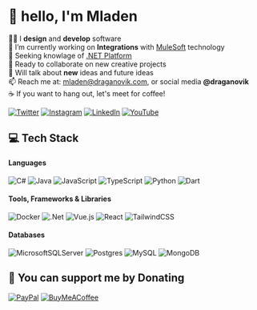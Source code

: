 # 👋 hello, I'm Mladen

👨‍💻 I **design** and **develop** software<br>🔭 I’m currently working on **Integrations** with [MuleSoft](https://www.mulesoft.com) technology<br>🌱 Seeking knowlage of [.NET Platform](https://dotnet.microsoft.com)<br>🤝 Ready to collaborate on new creative projects <!-- - 🤔 I’m looking for help with building a [Day32](https://github.com/draganovik/Day32) platform --><br>💬 Will talk about **new** ideas and future ideas<br>📫 Reach me at: mladen@draganovik.com, or social media **@draganovik**<br>☕️ If you want to hang out, let's meet for coffee!

[![Twitter](https://img.shields.io/badge/Twitter-1DA1F2?style=for-the-badge&logo=twitter&logoColor=white)](https://twitter.com/draganovik) [![Instagram](https://img.shields.io/badge/Instagram-E4405F?style=for-the-badge&logo=instagram&logoColor=white)](https://instagram.com/draganovik) [![LinkedIn](https://img.shields.io/badge/LinkedIn-0077B5?style=for-the-badge&logo=linkedin&logoColor=white)](https://linkedin.com/in/draganovik) [![YouTube](https://img.shields.io/badge/YouTube-FF0000?style=for-the-badge&logo=youtube&logoColor=white)](https://youtube.com/@draganovik)

## 💻 Tech Stack

#### Languages

![C#](https://img.shields.io/badge/c%23-%23239120.svg?style=for-the-badge&logo=c-sharp&logoColor=white) ![Java](https://img.shields.io/badge/java-%23ED8B00.svg?style=for-the-badge&logo=java&logoColor=white) ![JavaScript](https://img.shields.io/badge/javascript-%23323330.svg?style=for-the-badge&logo=javascript&logoColor=%23F7DF1E) ![TypeScript](https://img.shields.io/badge/typescript-%23007ACC.svg?style=for-the-badge&logo=typescript&logoColor=white) ![Python](https://img.shields.io/badge/python-3670A0?style=for-the-badge&logo=python&logoColor=ffdd54) ![Dart](https://img.shields.io/badge/dart-%230175C2.svg?style=for-the-badge&logo=dart&logoColor=white)

#### Tools, Frameworks & Libraries

![Docker](https://img.shields.io/badge/docker-%230db7ed.svg?style=for-the-badge&logo=docker&logoColor=white) ![.Net](https://img.shields.io/badge/.NET-5C2D91?style=for-the-badge&logo=.net&logoColor=white) ![Vue.js](https://img.shields.io/badge/vuejs-%2335495e.svg?style=for-the-badge&logo=vuedotjs&logoColor=%234FC08D) ![React](https://img.shields.io/badge/react-%2320232a.svg?style=for-the-badge&logo=react&logoColor=%2361DAFB) ![TailwindCSS](https://img.shields.io/badge/tailwindcss-%2338B2AC.svg?style=for-the-badge&logo=tailwind-css&logoColor=white)

#### Databases

![MicrosoftSQLServer](https://img.shields.io/badge/Microsoft%20SQL%20Sever-CC2927?style=for-the-badge&logo=microsoft%20sql%20server&logoColor=white) ![Postgres](https://img.shields.io/badge/postgres-%23316192.svg?style=for-the-badge&logo=postgresql&logoColor=white) ![MySQL](https://img.shields.io/badge/mysql-%2300f.svg?style=for-the-badge&logo=mysql&logoColor=white) ![MongoDB](https://img.shields.io/badge/MongoDB-%234ea94b.svg?style=for-the-badge&logo=mongodb&logoColor=white)

## 💸 You can support me by Donating

[![PayPal](https://img.shields.io/badge/PayPal-00457C?style=for-the-badge&logo=paypal&logoColor=white)](https://paypal.me/draganovik)
[![BuyMeACoffee](https://img.shields.io/badge/Buy%20Me%20a%20Coffee-ffdd00?style=for-the-badge&logo=buy-me-a-coffee&logoColor=black)](https://buymeacoffee.com/draganovik)

<!-- [![Patreon](https://img.shields.io/badge/Patreon-F96854?style=for-the-badge&logo=patreon&logoColor=white)](https://patreon.com/draganovik) -->

<!-- Proudly created with GPRM ( https://gprm.itsvg.in ) -->
